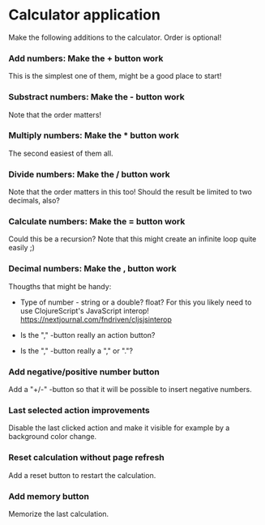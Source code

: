 # Calculator application

Make the following additions to the calculator. Order is optional!


### Add numbers: Make the + button work

This is the simplest one of them, might be a good place to start!


### Substract numbers: Make the - button work

Note that the order matters!


### Multiply numbers: Make the * button work

The second easiest of them all.


### Divide numbers: Make the / button work

Note that the order matters in this too!
Should the result be limited to two decimals, also?


### Calculate numbers: Make the = button work

Could this be a recursion?
Note that this might create an infinite loop quite easily ;) 


### Decimal numbers: Make the , button work

Thougths that might be handy:
- Type of number - string or a double? float? For this you likely need to use ClojureScript's JavaScript interop!
https://nextjournal.com/fndriven/cljsjsinterop

- Is the "," -button really an action button? 
- Is the "," -button really a "," or "."?


### Add negative/positive number button

Add a "+/-" -button so that it will be possible to insert negative numbers.


### Last selected action improvements 

Disable the last clicked action and make it visible for example by a background color change.


### Reset calculation without page refresh

Add a reset button to restart the calculation.


### Add memory button

Memorize the last calculation.
